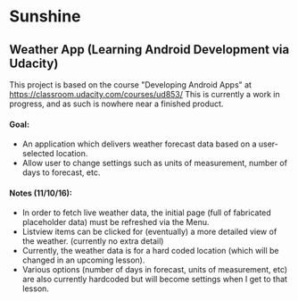 # Sunshine
## Weather App (Learning Android Development via Udacity)

This project is based on the course "Developing Android Apps" at https://classroom.udacity.com/courses/ud853/
This is currently a work in progress, and as such is nowhere near a finished product.

#### Goal:
  * An application which delivers weather forecast data based on a user-selected location.
  * Allow user to change settings such as units of measurement, number of days to forecast, etc.

#### Notes (11/10/16):
  * In order to fetch live weather data, the initial page (full of fabricated placeholder data) must be refreshed via the Menu.
  * Listview items can be clicked for (eventually) a more detailed view of the weather. (currently no extra detail) 
  * Currently, the weather data is for a hard coded location (which will be changed in an upcoming lesson).
  * Various options (number of days in forecast, units of measurement, etc) are also currently hardcoded but will become settings when I get to that lesson.


